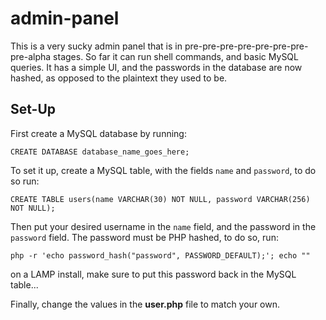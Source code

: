 # admin-panel
This is a very sucky admin panel that is in pre-pre-pre-pre-pre-pre-pre-pre-alpha stages. So far it can run shell commands, and basic MySQL queries. It has a simple UI, and the passwords in the database are now hashed, as opposed to the plaintext they used to be.

## Set-Up

First create a MySQL database by running:

```MySQL
CREATE DATABASE database_name_goes_here;
```

To set it up, create a MySQL table, with the fields `name` and `password`, to do so run:

```MySQL
CREATE TABLE users(name VARCHAR(30) NOT NULL, password VARCHAR(256) NOT NULL);
```
Then put your desired username in the `name` field, and the password in the `password` field.
The password must be PHP hashed, to do so, run:

```shell
php -r 'echo password_hash("password", PASSWORD_DEFAULT);'; echo ""
```
on a LAMP install, make sure to put this password back in the MySQL table...

Finally, change the values in the <b>user.php</b> file to match your own.

